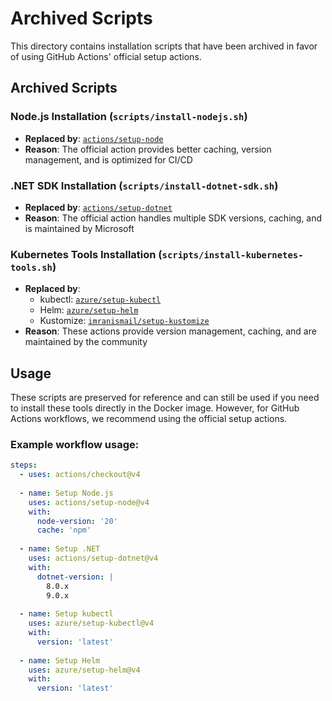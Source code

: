 # Archived Scripts

This directory contains installation scripts that have been archived in favor of using GitHub Actions' official setup actions.

## Archived Scripts

### Node.js Installation (`scripts/install-nodejs.sh`)
- **Replaced by**: [`actions/setup-node`](https://github.com/actions/setup-node)
- **Reason**: The official action provides better caching, version management, and is optimized for CI/CD

### .NET SDK Installation (`scripts/install-dotnet-sdk.sh`)
- **Replaced by**: [`actions/setup-dotnet`](https://github.com/actions/setup-dotnet)
- **Reason**: The official action handles multiple SDK versions, caching, and is maintained by Microsoft

### Kubernetes Tools Installation (`scripts/install-kubernetes-tools.sh`)
- **Replaced by**: 
  - kubectl: [`azure/setup-kubectl`](https://github.com/azure/setup-kubectl)
  - Helm: [`azure/setup-helm`](https://github.com/azure/setup-helm)
  - Kustomize: [`imranismail/setup-kustomize`](https://github.com/imranismail/setup-kustomize)
- **Reason**: These actions provide version management, caching, and are maintained by the community

## Usage

These scripts are preserved for reference and can still be used if you need to install these tools directly in the Docker image. However, for GitHub Actions workflows, we recommend using the official setup actions.

### Example workflow usage:

```yaml
steps:
  - uses: actions/checkout@v4
  
  - name: Setup Node.js
    uses: actions/setup-node@v4
    with:
      node-version: '20'
      cache: 'npm'
  
  - name: Setup .NET
    uses: actions/setup-dotnet@v4
    with:
      dotnet-version: |
        8.0.x
        9.0.x
        
  - name: Setup kubectl
    uses: azure/setup-kubectl@v4
    with:
      version: 'latest'
      
  - name: Setup Helm
    uses: azure/setup-helm@v4
    with:
      version: 'latest'
```